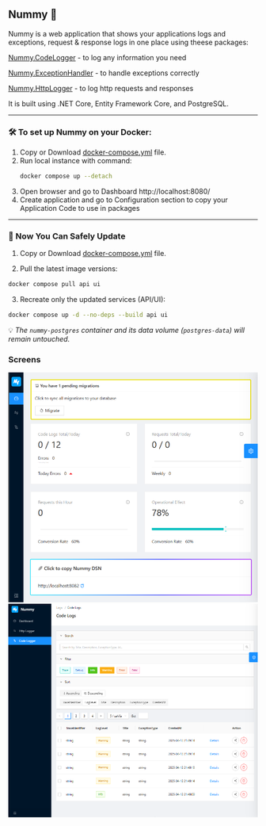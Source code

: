 ## Nummy 💎

Nummy is a web application that shows your applications logs and exceptions, request & response logs in one place using theese packages:

[Nummy.CodeLogger](https://www.nuget.org/packages/Nummy.CodeLogger) - to log any information you need

[Nummy.ExceptionHandler](https://www.nuget.org/packages/Nummy.ExceptionHandler) - to handle exceptions correctly

[Nummy.HttpLogger](https://www.nuget.org/packages/Nummy.HttpLogger) - to log http requests and responses

It is built using .NET Core, Entity Framework Core, and PostgreSQL.

---

### 🛠️ To set up Nummy on your Docker:

1. Copy or Download [docker-compose.yml](https://github.com/solarvoyager/Nummy/blob/fb5247f0b977d1d20424abc4c87f8a1c0d621bcd/docker-compose.yml) file.
2. Run local instance with command:
   ```bash
   docker compose up --detach
   ```
4. Open browser and go to Dashboard http://localhost:8080/
5. Create application and go to Configuration section to copy your Application Code to use in packages

---

### 🚀 Now You Can Safely Update

1. Copy or Download [docker-compose.yml](https://github.com/solarvoyager/Nummy/blob/fb5247f0b977d1d20424abc4c87f8a1c0d621bcd/docker-compose.yml) file.

2. Pull the latest image versions:

```bash
docker compose pull api ui
```

3. Recreate only the updated services (API/UI):

```bash
docker compose up -d --no-deps --build api ui
```

💡 *The `nummy-postgres` container and its data volume (`postgres-data`) will remain untouched.*

### Screens

![Dashboard](NummyUi/wwwroot/screens/dashboard.png)
![CodeLogs](NummyUi/wwwroot/screens/code_logs.png)

